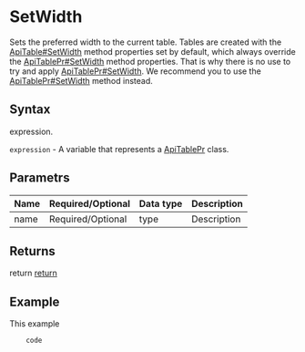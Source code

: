 # SetWidth

Sets the preferred width to the current table.
Tables are created with the [ApiTable#SetWidth](../../ApiTable/Methods/SetWidth.md) method properties set by default, which always override the [ApiTablePr#SetWidth](./SetWidth.md) method properties. That is why there is no use to try and apply [ApiTablePr#SetWidth](./SetWidth.md). We recommend you to use the [ApiTablePr#SetWidth](./SetWidth.md) method instead.

## Syntax

expression.

`expression` - A variable that represents a [ApiTablePr](../ApiTablePr.md) class.

## Parametrs

| **Name** | **Required/Optional** | **Data type** | **Description** |
| ------------- | ------------- | ------------- | ------------- |
| name | Required/Optional | type | Description |

## Returns

return
[return](todo_link)

## Example

This example

```javascript
	code
```